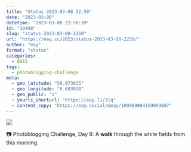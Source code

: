 ```yaml
---
title: "Status 2023-03-08 22:50"
date: "2023-03-08"
datetime: "2023-03-08 22:50:39"
id: "38498"
slug: "status-2023-03-08-2250"
url: "https://eay.cc/2023/status-2023-03-08-2250/"
author: "eay"
format: "status"
categories:
  - 0815
tags:
  - photoblogging-challenge
meta:
  - geo_latitude: "50.973835"
  - geo_longitude: "6.683018"
  - geo_public: "1"
  - yourls_shorturl: "https://eay.li/3lq"
  - content_copy: "https://eay.social/@eay/109989884159093607"
---
```


![](https://eay.cc/uploads/2023/mb-8-walk.jpg)

📷 Photoblogging Challenge, Day 8: A **walk** through the white fields from this morning.
